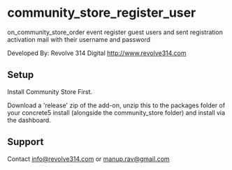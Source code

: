 # community_store_register_user
on_community_store_order event register guest users and sent registration activation mail with their username and password


Developed By: Revolve 314 Digital http://www.revolve314.com

## Setup
Install Community Store First.

Download a 'release' zip of the add-on, unzip this to the packages folder of your concrete5 install (alongside the community_store folder) and install via the dashboard.

## Support

Contact info@revolve314.com or manup.rav@gmail.com

